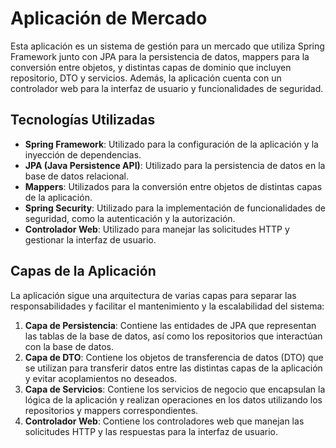 # Aplicación de Mercado

Esta aplicación es un sistema de gestión para un mercado que utiliza Spring Framework junto con JPA para la persistencia de datos, mappers para la conversión entre objetos, y distintas capas de dominio que incluyen repositorio, DTO y servicios. Además, la aplicación cuenta con un controlador web para la interfaz de usuario y funcionalidades de seguridad.

## Tecnologías Utilizadas

- **Spring Framework**: Utilizado para la configuración de la aplicación y la inyección de dependencias.
- **JPA (Java Persistence API)**: Utilizado para la persistencia de datos en la base de datos relacional.
- **Mappers**: Utilizados para la conversión entre objetos de distintas capas de la aplicación.
- **Spring Security**: Utilizado para la implementación de funcionalidades de seguridad, como la autenticación y la autorización.
- **Controlador Web**: Utilizado para manejar las solicitudes HTTP y gestionar la interfaz de usuario.

## Capas de la Aplicación

La aplicación sigue una arquitectura de varias capas para separar las responsabilidades y facilitar el mantenimiento y la escalabilidad del sistema:

1. **Capa de Persistencia**: Contiene las entidades de JPA que representan las tablas de la base de datos, así como los repositorios que interactúan con la base de datos.
2. **Capa de DTO**: Contiene los objetos de transferencia de datos (DTO) que se utilizan para transferir datos entre las distintas capas de la aplicación y evitar acoplamientos no deseados.
3. **Capa de Servicios**: Contiene los servicios de negocio que encapsulan la lógica de la aplicación y realizan operaciones en los datos utilizando los repositorios y mappers correspondientes.
4. **Controlador Web**: Contiene los controladores web que manejan las solicitudes HTTP y las respuestas para la interfaz de usuario.
